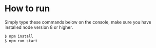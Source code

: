 # How to run

Simply type these commands below on the console, make sure you have installed node version 8 or higher.

```sh
$ npm install
$ npm run start
```